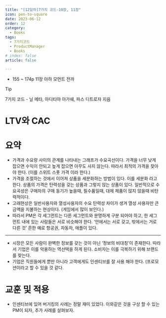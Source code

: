 ```yaml
---
title: "[12일차]7가지 코드-10장, 11장"
icon: pen-to-square
date: 2023-06-12
order: 12
category:
  - Books
tags:
  - 7가지코드
  - ProductManager
  - Books
# index: false
article: false

---
```

- 155 ~ 174p 11장 아하 모먼트 전까

<!-- more -->
>[!tip]
>7가지 코드 - 닐 메타, 아디티야 아가쉐, 파스 디트로자 지음

# LTV와 CAC

# 요약

- 가격과 수요량 사이의 관계를 나타내는 그래프가 수요곡선이다. 
가격을 너무 낮게 잡으면 수익이 안되고 높게 잡으면 아무도 사지 않는다.  따라서 최적의 가격을 찾아야 한다. (이를 스위트 스폿 가격 이라 한다.)
- 가격을 조절하는 것에서 이어져 상품을 세분화하는 방법이 있다. 이를 세분화 라고 한다. 
상품의 가격은 탄력성을 갖는 상품과 그렇지 않는 상품이 있다. 
일반적으로 수요곡성은 구매자의 구매 동기가 높을때, 필수품일때, 대체 제품이 많지 않을때 비탄력적이다.
- 고래현상은 일반사용자와 열성사용자의 수요 탄력성 차이가 생겨 열성 사용자만 큰 금액을 지불하는 현상이다. (게임에서 많이 보인다.)
- 따라서 PM은 각 세그먼트는 다른 세그먼트와 분명하게 구분 되어야 하고, 한 세그먼트 내에 있는 사람들은 서로 비슷해야 한다. ‘안에서는 서로 갖고, 밖에서는 거로 다른 것’
흔한 예로 항공권, 자동차, 애플이 있다.

---

- 시장은 모든 사람이 완벽한 정보를 갖는 것이 아닌 ‘정보의 비대칭’이 존재한다. 
따라서 기업은 이를 악용하는 역선택을 하게 된다. 
소비자는 이를 극복하기 위해 브랜드를 찾는다.
- 기업은 직원들에게 뿐만 아니라 고객에게도 인센티브를 잘 사용 해야 한다. (프로모션이라고 할 수 있을 것 같다.

# 교훈 및 적용

- 인센티브에 있어 버거킹의 사례는 정말 재미 있었다. 이와같은 것을 구상 할 수 있는 PM이 되자, 추가 사례를 살펴보자.